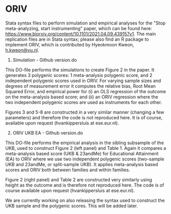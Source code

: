 # ORIV
Stata syntax files to perform simulation and empirical analyses for the "Stop meta-analyzing, start instrumenting" paper, which can be found here:
https://www.biorxiv.org/content/10.1101/2021.04.09.439157v1. The main replication files are in Stata syntax; please also find an R package to implement ORIV, which is contributed by Hyeokmoon Kweon, h.kweon@vu.nl. 

1. Simulation - Github version.do

This DO-file performs the simulations to create Figure 2 in the paper. 
It generates 3 polygenic scores: 1 meta-analysis polygenic score, and 2 independent polygenic scores used in ORIV. For varying sample sizes and degrees of measurement error it computes the relative bias, Root Mean Squared Error, and empirical power for (i) an OLS regression of the outcome on the meta-analysis based score; and (ii) an ORIV regression where the two independent polygenic scores are used as instruments for each other. 

Figures 3 and 5-8 are constructed in a very similar manner (changing a few parameters) and therefore the code is not reproduced here. It is of course, available upon request (hvankippersluis at ese.eur.nl). 

2. ORIV UKB EA - Github version.do

This DO-file performs the empirical analysis in the sibling subsample of the UKB, used to construct Figure 2 (left panel) and Table 1. Again it compares a meta-analysis based score (UKB & 23andMe) for Educational Attainment (EA) to ORIV where we use two independent polygenic scores (two-sample UKB and 23andMe, or split-sample UKB). It applies meta-analysis based scores and ORIV both between families and within families. 

Figure 2 (right panel) and Table 2 are constructed very similarly using height as the outcome and is therefore not reproduced here. The code is of course available upon request (hvankippersluis at ese.eur.nl). 

We are currently working on also releasing the syntax used to construct the UKB sample and the polygenic scores. This will be added later. 
